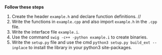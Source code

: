 **Follow these steps**

1. Create the header `example.h` and declare function definitions. //
2. Write the functions in `example.cpp` and also import `example.h` in the `.cpp` file.
3. Write the interface file `example.i`.
4. Use the command `swig -c++ -python example.i` to create binaries.
5. Write the `setup.py` file and use the cmd `python3 setup.py build_ext --inplace` to install the library in your python3 site-packages.
